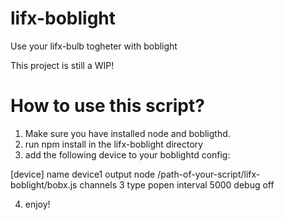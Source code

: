 lifx-boblight
=============

Use your lifx-bulb togheter with boblight

This project is still a WIP!


How to use this script?
=============

1. Make sure you have installed node and bobligthd.
2. run npm install in the lifx-boblight directory 
3. add the following device to your boblightd config: 

[device]
name            device1
output          node /path-of-your-script/lifx-boblight/bobx.js
channels        3
type            popen
interval        5000
debug           off

4. enjoy! 